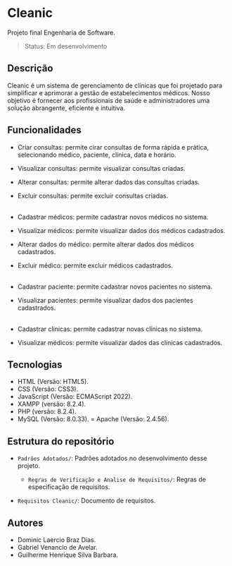 # Cleanic

Projeto final Engenharia de Software.

> Status: Em desenvolvimento

## Descrição

Cleanic é um sistema de gerenciamento de clínicas que foi projetado para simplificar e aprimorar a gestão 
de estabelecimentos médicos. Nosso objetivo é fornecer aos profissionais de saúde e administradores uma solução 
abrangente, eficiente e intuitiva.

## Funcionalidades
+ Criar consultas: permite cirar consultas de forma rápida e prática, selecionando médico, paciente, clínica, data e horário.
+ Visualizar consultas: permite visualizar consultas criadas.
+ Alterar consultas: permite alterar dados das consultas criadas.
+ Excluir consultas: permite excluir consultas criadas.
<br></br>

+ Cadastrar médicos: permite cadastrar novos médicos no sistema.
+ Visualizar médicos: permite visualizar dados dos médicos cadastrados.
+ Alterar dados do médico: permite alterar dados dos médicos cadastrados.
+ Excluir médico: permite excluir médicos cadastrados.
<br></br>

+ Cadastrar paciente: permite cadastrar novos pacientes no sistema.
+ Visualizar pacientes: permite visualizar dados dos pacientes cadastrados.
<br></br>

+ Cadastrar clínicas: permite cadastrar novas clínicas no sistema.
+ Visualizar médicos: permite visualizar dados das clínicas cadastrados.

## Tecnologias
+ HTML (Versão: HTML5).
+ CSS (Versão: CSS3).
+ JavaScript (Versão: ECMAScript 2022).
+ XAMPP (versão: 8.2.4).
+ PHP (versão: 8.2.4).
+ MySQL (Versão: 8.0.33).
= Apache (Versão: 2.4.56).

## Estrutura do repositório

- `Padrões Adotados/`: Padrões adotados no desenvolvimento desse projeto.
  - `Regras de Verificação e Analise de Requisitos/`: Regras de especificação de requisitos.

- `Requisitos Cleanic/`: Documento de requisitos.



## Autores
+ Dominic Laercio Braz Dias.
+ Gabriel Venancio de Avelar. 
+ Guilherme Henrique Silva Barbara.

